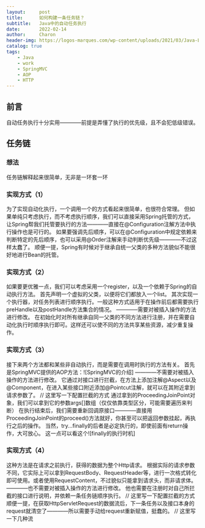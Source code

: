 ```yaml
---
layout:     post
title:      如何构建一条任务链？
subtitle:   Java中的自动任务执行
date:       2022-02-14
author:     Charon
header-img: https://logos-marques.com/wp-content/uploads/2021/03/Java-Logo-histoire.jpg
catalog: true
tags:
    - Java
    - work
    - SpringMVC
    - AOP
    - HTTP
---
```


## 前言

自动任务执行十分实用————前提是弄懂了执行的优先级，且不会犯低级错误。


## 任务链

### 想法

任务链解释起来很简单，无非是一环套一环

### 实现方式（1）

为了实现自动化执行，一个调用一个的方式看起来很简单，也很符合常理。
但如果单纯只考虑执行，而不考虑执行顺序，我们可以直接采用Spring托管的方式，让Spring帮我们托管要执行的方法————直接在@Configuration注解方法中执行操作也是可行的。
如果要强调先后顺序，可以在@Configuration中规定依赖来判断特定的先后顺序，也可以采用@Order注解来手动判断优先级————不过这样太蠢了。
顺便一提，Spring有时候对于继承自统一父类的多种方法貌似不能很好地进行Bean的托管。

### 实现方式（2）

如果要更优雅一点，我们可以考虑采用一个register，以及一个依赖于Spring的自动执行方法。
首先声明一个虚拟的父类，以便将它们都放入一个list。
其次实现一个执行器，对任务列表进行顺序执行。一般这种方式适用于在操作前后都需要执行preHandle以及postHandle方法集合的情况。
————需要对被插入操作的方法进行修改。
在初始化时对所有继承自同一父类的不同方法进行注册，并在需要自动化执行时顺序执行即可。这样还可以使不同的方法共享某些资源，减少重复操作。

### 实现方式（3）

接下来两个方法都和某些非自动执行，而是需要在调用时执行的方法有关。
首先是SpringMVC提供的AOP方法：![SpringMVC的介绍]
————不需要对被插入操作的方法进行修改。
它通过对接口进行拦截，在方法上添加注解@Aspect以及@Component，在进入某些接口附近添加@Pointcut注解，就可以在其附近拿到请求参数了。
// 这里写一下配置拦截的方式
通过拿到的ProceedingJoinPoint对象，我们可以拿到它的参数args[]数组（仅仅依靠类型区分，可能需要遍历来判断）
在执行结束后，我们需要重新回调原接口————直接用ProceedingJoinPoint的proceed()方法就好，你甚至可以把返回参数挂起，再执行之后的操作。
当然，try...finally的后者是必定执行的，即使前面有return操作，大可放心。
这一点可以看这个![finally的执行时机]

### 实现方式（4）

这种方法是在请求之前执行，获得的数据为整个Http请求。
根据实际的请求参数不同，它实际上可以拿到RequestBody、RequestHeader等，进行一次格式转化即可使用。或者使用RequestContent，不过貌似只能拿到请求头，而非请求体。
————也不需要对被插入操作的方法进行修改。
他也需要在注册时对自己所拦截的接口进行说明，并依赖一条任务链顺序执行。
// 这里写一下配置拦截的方式
顺便一提，在获取HttpServletRequest的数据流后，下一条任务以及接口本身的request就清空了————所以需要手动给request重新赋值，挺蠢的。
// 这里写一下几种流
